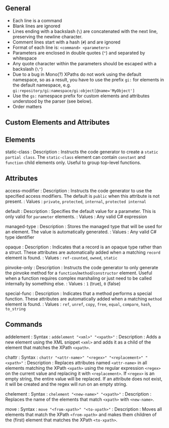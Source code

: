 General
-------

* Each line is a command
* Blank lines are ignored
* Lines ending with a backslash (`\`) are concatenated with the next line,
  preserving the newline character.
* Comment lines start with a hash (`#`) and are ignored
* Format of each line is: `<command> <parameters>`
* Parameters are enclosed in double quotes (`"`) and separated by whitespace
* Any quote character within the parameters should be escaped with a backslash (`\"`)
* Due to a bug in Mono(?) XPaths do not work using the default namespace, so as
  a result, you have to use the prefix `gi:` for elements in the default
  namespace, e.g. `gi:repository/gi:namespace/gi:object[@name='MyObject']`
* Use the `gs:` namespace prefix for custom elements and attributes understood
  by the parser (see below).
* Order matters


Custom Elements and Attributes
------------------------------

## Elements

static-class
: Description
    : Instructs the code generator to create a `static partial class`. The 
      `static-class` element can contain `constant` and `function` child elements
      only. Useful to group top-level functions.

## Attributes

access-modifier
: Description
    : Instructs the code generator to use the specified access modifiers. The
      default is `public` when this attribute is not present.
: Values
    : `private`, `protected`, `internal`, `protected internal`

default
: Description
    : Specifies the default value for a parameter. This is only valid for
      `parameter` elements.
: Values
    : Any valid C# expression

managed-type
: Description
    : Stores the managed type that will be used for an element. The value is
      automatically generated.
: Values
    : Any valid C# type identifier

opaque
: Description
    : Indicates that a record is an opaque type rather than a struct. These
      attributes are automatically added when a matching `record` element is
      found.
: Values
    : `ref-counted`, `owned`, `static`

pinvoke-only
: Description
    : Instructs the code generator to only generate the pinvoke method for a
      `function`/`method`/`constructor` element. Useful when a function requires
      complex marshaling or just need to be called internally by something else.
: Values
    : `1` (true), `0` (false)

special-func
: Description
    : Indicates that a method performs a special function. These attributes
      are automatically added when a matching `method` element is found.
: Values
    : `ref`, `unref`, `copy`, `free`, `equal`, `compare`, `hash`, `to_string`

Commands
--------

addelement
: Syntax
    : `addelement "<xml>" "<xpath>"`
: Description
    : Adds a new element using the XML snippet `<xml>` and adds it as a child
      of the element that matches the XPath `<xpath>`.

chattr
: Syntax
    : `chattr "<attr-name>" "<regex>" "<replacement>" "<xpath>"`
: Description
    : Replaces attributes named `<attr-name>` in all elements matching the XPath
     `<xpath>` using the regular expression `<regex>` on the current value and
      replacing it with `<replacement>`. If `<regex>` is an empty string,
      the entire value will be replaced. If an attribute does not exist, it will
      be created and the regex will run on an empty string.

chelement
: Syntax
    : `chelement "<new-name>" "<xpath>"`
: Description
    : Replaces the name of the elements that match `<xpath>` with `<new-name>`.

move
: Syntax
    : `move "<from-xpath>" "<to-xpath>"`
: Description
    : Moves all elements that match the XPath `<from-xpath>` and makes them
      children of the (first) element that matches the XPath `<to-xpath>`.
